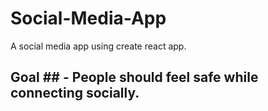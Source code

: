 # Social-Media-App
A social media app using create react app. 

## Goal ## - People should feel safe while connecting socially.
